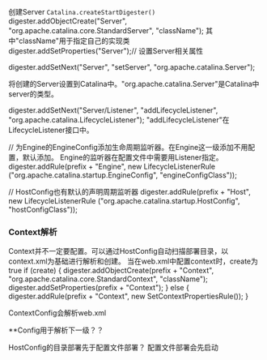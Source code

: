 创建Server  `Catalina.createStartDigester()`
 digester.addObjectCreate("Server",
                                 "org.apache.catalina.core.StandardServer",
                                 "className");
其中"className"用于指定自己的实现类                        
digester.addSetProperties("Server");// 设置Server相关属性

digester.addSetNext("Server",
                    "setServer",
                    "org.apache.catalina.Server");

将创建的Server设置到Catalina中。"org.apache.catalina.Server"是Catalina中server的类型。


digester.addSetNext("Server/Listener",
                            "addLifecycleListener",
                            "org.apache.catalina.LifecycleListener");
"addLifecycleListener"在LifecycleListener接口中。                


// 为Engine的EngineConfig添加生命周期监听器。在Engine这一级添加不用配置，默认添加。 Engine的监听器在配置文件中需要用Listener指定。
digester.addRule(prefix + "Engine",
                         new LifecycleListenerRule
                         ("org.apache.catalina.startup.EngineConfig",
                          "engineConfigClass"));        
                          
                          
// HostConfig也有默认的声明周期监听器
digester.addRule(prefix + "Host",
                         new LifecycleListenerRule
                         ("org.apache.catalina.startup.HostConfig",
                          "hostConfigClass"));
                          
### Context解析
Context并不一定要配置。可以通过HostConfig自动扫描部署目录，以context.xml为基础进行解析和创建。
当在web.xml中配置context时，create为true
if (create) {
    digester.addObjectCreate(prefix + "Context",
            "org.apache.catalina.core.StandardContext", "className");
    digester.addSetProperties(prefix + "Context");
} else {
    digester.addRule(prefix + "Context", new SetContextPropertiesRule());
}

ContextConfig会解析web.xml

**Config用于解析下一级？？

HostConfig的目录部署先于配置文件部署？
配置文件部署会先启动
                          
